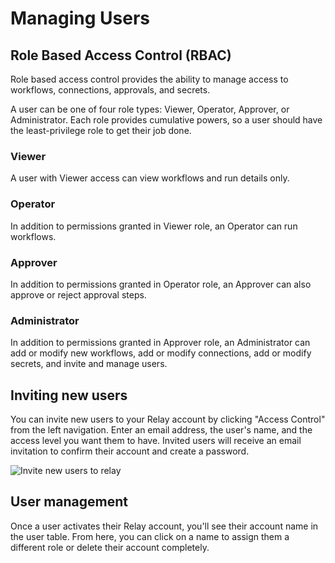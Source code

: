 # Managing Users

## Role Based Access Control (RBAC)
Role based access control provides the ability to manage access to workflows, connections, approvals, and secrets.

A user can be one of four role types: Viewer, Operator, Approver, or Administrator. Each role provides cumulative powers, so a user should have the least-privilege role to get their job done.

### Viewer
A user with Viewer access can view workflows and run details only.

### Operator
In addition to permissions granted in Viewer role, an Operator can run workflows.

### Approver
In addition to permissions granted in Operator role, an Approver can also approve or reject approval steps.

### Administrator
In addition to permissions granted in Approver role, an Administrator can add or modify new workflows, add or modify connections, add or modify secrets, and invite and manage users.

## Inviting new users
You can invite new users to your Relay account by clicking "Access Control" from the left navigation. Enter an email address, the user's name, and the access level you want them to have. Invited users will receive an email invitation to confirm their account and create a password.

![Invite new users to relay](/docs/images/invite-users.gif)

## User management

Once a user activates their Relay account, you'll see their account name in the user table. From here, you can click on a name to assign them a different role or delete their account completely.